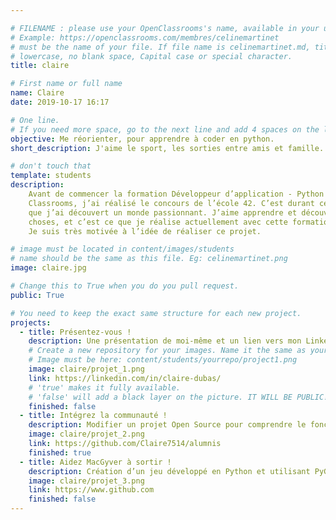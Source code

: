 ```yaml
---

# FILENAME : please use your OpenClassrooms's name, available in your url.
# Example: https://openclassrooms.com/membres/celinemartinet
# must be the name of your file. If file name is celinemartinet.md, title is celinemartinet.
# lowercase, no blank space, Capital case or special character.
title: claire

# First name or full name
name: Claire
date: 2019-10-17 16:17

# One line.
# If you need more space, go to the next line and add 4 spaces on the left, as in 'description'.
objective: Me réorienter, pour apprendre à coder en python.
short_description: J'aime le sport, les sorties entre amis et famille. J'aspire à devenir développeur.

# don't touch that
template: students
description:
    Avant de commencer la formation Développeur d’application - Python sur Open
    Classrooms, j’ai réalisé le concours de l’école 42. C’est durant cette expérience 
    que j’ai découvert un monde passionnant. J’aime apprendre et découvrir de nouvelles 
    choses, et c’est ce que je réalise actuellement avec cette formation en ligne. 
    Je suis très motivée à l’idée de réaliser ce projet.

# image must be located in content/images/students
# name should be the same as this file. Eg: celinemartinet.png
image: claire.jpg

# Change this to True when you do you pull request.
public: True

# You need to keep the exact same structure for each new project.
projects:
  - title: Présentez-vous !
    description: Une présentation de moi-même et un lien vers mon LinkedIn.
    # Create a new repository for your images. Name it the same as your nickname and profile picture.
    # Image must be here: content/students/yourrepo/project1.png
    image: claire/projet_1.png
    link: https://linkedin.com/in/claire-dubas/
    # 'true' makes it fully available.
    # 'false' will add a black layer on the picture. IT WILL BE PUBLIC!
    finished: false
  - title: Intégrez la communauté !
    description: Modifier un projet Open Source pour comprendre le fonctionnement de Git, de Github et des pull requests. 
    image: claire/projet_2.png
    link: https://github.com/Claire7514/alumnis
    finished: true
  - title: Aidez MacGyver à sortir !
    description: Création d’un jeu développé en Python et utilisant PyGame.
    image: claire/projet_3.png
    link: https://www.github.com
    finished: false
---
```

